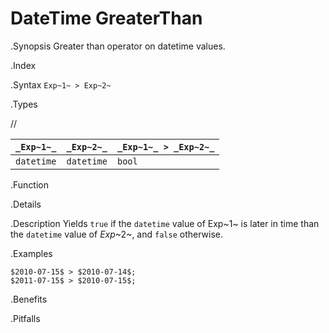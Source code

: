 # DateTime GreaterThan

.Synopsis
Greater than operator on datetime values.

.Index
>

.Syntax
`Exp~1~ > Exp~2~`

.Types

//

| `_Exp~1~_`      | `_Exp~2~_`      | `_Exp~1~_ > _Exp~2~_`  |
| --- | --- | --- |
| `datetime`     |  `datetime`    | `bool`               |


.Function

.Details

.Description
Yields `true` if the `datetime` value of Exp~1~ is later in time than the `datetime` value
of _Exp_~2~, and `false` otherwise.

.Examples
```rascal-shell
$2010-07-15$ > $2010-07-14$;
$2011-07-15$ > $2010-07-15$;
```

.Benefits

.Pitfalls

